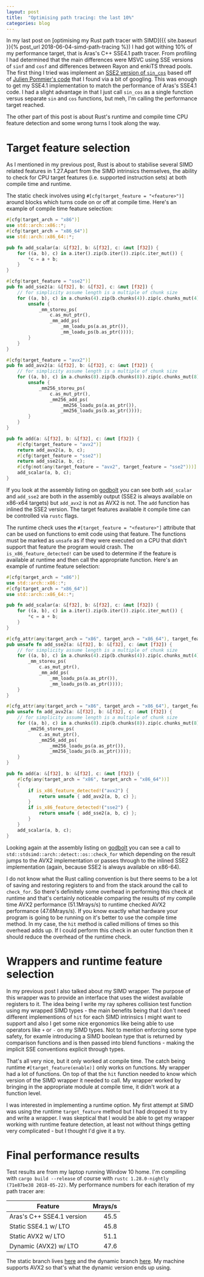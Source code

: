 ```yaml
---
layout: post
title:  "Optimising path tracing: the last 10%"
categories: blog
---
```


In my last post on [optimising my Rust path tracer with SIMD]({{ site.baseurl }}{% post_url 2018-06-04-simd-path-tracing %}) I had got withing 10% of my performance target, that is Aras's C++ SSE4.1 path tracer. From profiling I had determined that the main differences were MSVC using SSE versions of `sinf` and `cosf` and differences between Rayon and enkiTS thread pools. The first thing I tried was implement an [SSE2 version of `sin_cos`](https://github.com/bitshifter/pathtrace-rs/blob/sse_sincos/src/simd.rs#L66) based off of [Julien Pommier's code](http://gruntthepeon.free.fr/ssemath/sse_mathfun.h) that I found via a bit of googling. This was enough to get my SSE4.1 implementation to match the performance of Aras's SSE4.1 code. I had a slight advantage in that I just call `sin_cos` as a single function versus separate `sin` and `cos` functions, but meh, I'm calling the performance target reached.

The other part of this post is about Rust's runtime and compile time CPU feature detection and some wrong turns I took along the way.

# Target feature selection

As I mentioned in my previous post, Rust is about to stabilise several SIMD related features in 1.27.Apart from the SIMD intrinsics themselves, the ability to check for CPU target features (i.e. supported instruction sets) at both compile time and runtime.

The static check involves using `#[cfg(target_feature = "<feature>")]` around blocks which turns code on or off at compile time. Here's an example of compile time feature selection:

```rust
#[cfg(target_arch = "x86")]
use std::arch::x86::*;
#[cfg(target_arch = "x86_64")]
use std::arch::x86_64::*;

pub fn add_scalar(a: &[f32], b: &[f32], c: &mut [f32]) {
    for ((a, b), c) in a.iter().zip(b.iter()).zip(c.iter_mut()) {
        *c = a + b;
    }
}

#[cfg(target_feature = "sse2")]
pub fn add_sse2(a: &[f32], b: &[f32], c: &mut [f32]) {
    // for simplicity assume length is a multiple of chunk size
    for ((a, b), c) in a.chunks(4).zip(b.chunks(4)).zip(c.chunks_mut(4)) {
        unsafe {
            _mm_storeu_ps(
                c.as_mut_ptr(),
                _mm_add_ps(
                    _mm_loadu_ps(a.as_ptr()),
                    _mm_loadu_ps(b.as_ptr())));
        }
    }
}

#[cfg(target_feature = "avx2")]
pub fn add_avx2(a: &[f32], b: &[f32], c: &mut [f32]) {
    // for simplicity assume length is a multiple of chunk size
    for ((a, b), c) in a.chunks(8).zip(b.chunks(8)).zip(c.chunks_mut(8)) {
        unsafe {
            _mm256_storeu_ps(
                c.as_mut_ptr(),
                _mm256_add_ps(
                    _mm256_loadu_ps(a.as_ptr()),
                    _mm256_loadu_ps(b.as_ptr())));
        }
    }
}

pub fn add(a: &[f32], b: &[f32], c: &mut [f32]) {
    #[cfg(target_feature = "avx2")]
    return add_avx2(a, b, c);
    #[cfg(target_feature = "sse2")]
    return add_sse2(a, b, c);
    #[cfg(not(any(target_feature = "avx2", target_feature = "sse2")))]
    add_scalar(a, b, c);
}
```

If you look at the assembly listing on [godbolt](https://godbolt.org/g/9DGsCy) you can see both `add_scalar` and `add_sse2` are both in the assembly output (SSE2 is always available on x86-x64 targets) but `add_avx2` is not as AVX2 is not. The `add` function has inlined the SSE2 version. The target features available it compile time can be controlled via `rustc` flags.

The runtime check uses the `#[target_feature = "<feature>"]` attribute that can be used on functions to emit code using that feature. The functions must be marked as `unsafe` as if they were executed on a CPU that didn't support that feature the program would crash. The `is_x86_feature_detected!` can be used to determine if the feature is available at runtime and then call the appropriate function. Here's an example of runtime feature selection:

```rust
#[cfg(target_arch = "x86")]
use std::arch::x86::*;
#[cfg(target_arch = "x86_64")]
use std::arch::x86_64::*;

pub fn add_scalar(a: &[f32], b: &[f32], c: &mut [f32]) {
    for ((a, b), c) in a.iter().zip(b.iter()).zip(c.iter_mut()) {
        *c = a + b;
    }
}

#[cfg_attr(any(target_arch = "x86", target_arch = "x86_64"), target_feature(enable = "sse2"))]
pub unsafe fn add_sse2(a: &[f32], b: &[f32], c: &mut [f32]) {
    // for simplicity assume length is a multiple of chunk size
    for ((a, b), c) in a.chunks(4).zip(b.chunks(4)).zip(c.chunks_mut(4)) {
        _mm_storeu_ps(
            c.as_mut_ptr(),
            _mm_add_ps(
                _mm_loadu_ps(a.as_ptr()),
                _mm_loadu_ps(b.as_ptr())));
    }
}

#[cfg_attr(any(target_arch = "x86", target_arch = "x86_64"), target_feature(enable = "avx2"))]
pub unsafe fn add_avx2(a: &[f32], b: &[f32], c: &mut [f32]) {
    // for simplicity assume length is a multiple of chunk size
    for ((a, b), c) in a.chunks(8).zip(b.chunks(8)).zip(c.chunks_mut(8)) {
        _mm256_storeu_ps(
            c.as_mut_ptr(),
            _mm256_add_ps(
                _mm256_loadu_ps(a.as_ptr()),
                _mm256_loadu_ps(b.as_ptr())));
    }
}

pub fn add(a: &[f32], b: &[f32], c: &mut [f32]) {
    #[cfg(any(target_arch = "x86", target_arch = "x86_64"))]
    {
        if is_x86_feature_detected!("avx2") {
            return unsafe { add_avx2(a, b, c) };
        }
        if is_x86_feature_detected!("sse2") {
            return unsafe { add_sse2(a, b, c) };
        }
    }
    add_scalar(a, b, c);
}
```

Looking again at the assembly listing on [godbolt](https://godbolt.org/g/h4WyUG) you can see a call to `std::stdsimd::arch::detect::os::check_for` which depending on the result jumps to the AVX2 implementation or passes through to the inlined SSE2 implementation (again, because SSE2 is always available on x86-64).

I do not know what the Rust calling convention is but there seems to be a lot of saving and restoring registers to and from the stack around the call to `check_for`. So there's definitely some overhead in performing this check at runtime and that's certainly noticeable comparing the results of my compile time AVX2 performance (51.1Mrays/s) to runtime checked AVX2 performance (47.6Mrays/s). If you know exactly what hardware your program is going to be running on it's better to use the compile time method. In my case, the `hit` method is called millions of times so this overhead adds up. If I could perform this check in an outer function then it should reduce the overhead of the runtime check.

# Wrappers and runtime feature selection

In my previous post I also talked about my SIMD wrapper. The purpose of this wrapper was to provide an interface that uses the widest available registers to it. The idea being I write my ray spheres collision test function using my wrapped SIMD types - the main benefits being that I don't need different implementions of `hit` for each SIMD intrinsics I might want to support and also I get some nice ergonomics like being able to use operators like `+` or `-` on my SIMD types. Not to mention enforcing some type safety, for examle introducing a SIMD boolean type that is returned by comparison functions and is then passed into blend functions - making the implicit SSE conventions explicit through types.

That's all very nice, but it only worked at compile time. The catch being runtime `#[target_feature(enable)]` only works on functions. My wrapper had a lot of functions. On top of that the `hit` function needed to know which version of the SIMD wrapper it needed to call. My wrapper worked by bringing in the appropriate module at compile time, it didn't work at a function level.

I was interested in implementing a runtime option. My first attempt at SIMD was using the runtime `target_feature` method but I had dropped it to try and write a wrapper. I was skeptical that I would be able to get my wrapper working with runtime feature detection, at least not without things getting very complicated - but I thought I'd give it a try.

# Final performance results

Test results are from my laptop running Window 10 home. I'm compiling with `cargo build --release` of course with `rustc 1.28.0-nightly (71e87be38 2018-05-22)`. My performance numbers for each iteration of my path tracer are:

| Feature                   | Mrays/s |
| ------------------------- | -------:|
| Aras's C++ SSE4.1 version |    45.5 |
| Static SSE4.1 w/ LTO      |    45.8 |
| Static AVX2 w/ LTO        |    51.1 |
| Dynamic (AVX2) w/ LTO     |    47.6 |

The static branch lives [here](https://github.com/bitshifter/pathtrace-rs/tree/spheres_simd_static) and the dynamic branch [here](https://github.com/bitshifter/pathtrace-rs/tree/spheres_simd_dynamic). My machine supports AVX2 so that's what the dynamic version ends up using.

